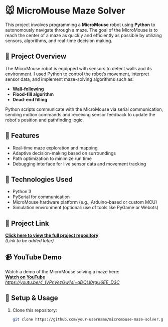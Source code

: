 # 🐭 MicroMouse Maze Solver

This project involves programming a **MicroMouse** robot using **Python** to autonomously navigate through a maze. The goal of the MicroMouse is to reach the center of a maze as quickly and efficiently as possible by utilizing sensors, algorithms, and real-time decision making.

## 🚀 Project Overview

The MicroMouse robot is equipped with sensors to detect walls and its environment. I used Python to control the robot’s movement, interpret sensor data, and implement maze-solving algorithms such as:

- **Wall-following**
- **Flood-fill algorithm**
- **Dead-end filling**

Python scripts communicate with the MicroMouse via serial communication, sending motion commands and receiving sensor feedback to update the robot's position and pathfinding logic.

## 🧠 Features

- Real-time maze exploration and mapping
- Adaptive decision-making based on surroundings
- Path optimization to minimize run time
- Debugging interface for live sensor data and movement tracking

## 🧪 Technologies Used

- Python 3
- PySerial for communication
- MicroMouse hardware platform (e.g., Arduino-based or custom MCU)
- Simulation environment (optional: use of tools like PyGame or Webots)

## 🔗 Project Link

[**Click here to view the full project repository**](#)  
*(Link to be added later)*

## 📹 YouTube Demo

Watch a demo of the MicroMouse solving a maze here:  
[**Watch on YouTube**](#)  
*https://youtu.be/4_IVPnVezGw?si=qDQLl0rgU6EE_D3C*

## 📝 Setup & Usage

1. Clone this repository:
   ```bash
   git clone https://github.com/your-username/micromouse-maze-solver.git